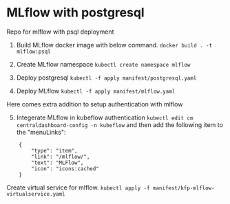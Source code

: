 # MLflow with postgresql
Repo for mlflow with psql deployment

1. Build MLflow docker image with below command.
`docker build . -t mlflow:psql`

2. Create MLflow namespace
`kubectl create namespace mlflow`

3. Deploy postgresql
`kubectl -f apply manifest/postgresql.yaml`

4. Deploy MLflow
`kubectl -f apply manifest/mlflow.yaml`

Here comes extra addition to setup authentication with mlflow

5. Integerate MLflow in kubeflow authentication
`kubectl edit cm centraldashboard-config -n kubeflow`
and then add the following item to the "menuLinks":
```
    {
        "type": "item",
        "link": "/mlflow/",
        "text": "MLFlow",
        "icon": "icons:cached"
    }
```

Create virtual service for mlflow.
`kubectl apply -f manifest/kfp-mlflow-virtualservice.yaml`